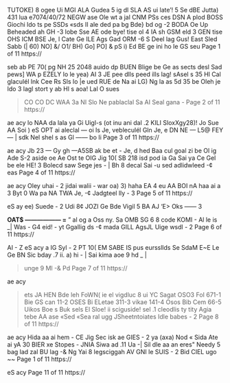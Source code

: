 TUTOKE)
8 ogee Ui
MGI ALA Gudea
5 ig dl SLA AS ui late’!
5 Se dBE Jutta) 431
lua e7074/40/72 NEGW ase Ole wt a jal
CNM
PSs ces DSN A plod BOSS Giochi ldo ts pe
SSDs «sds II ale ded pa bg Bde} bd og -2
BODA Oe Up Beheaded ah GH -3
lobe Sse AE ode bye! tise ol 4
IA sh GSM eld 3 GEN tise OHS
ICM BSE Je, l Cate Ge ILE Ags Gad ORM -6
S Deel lag Gus!
East Sled Sabb
(| 60) NO] &/ O1/ BH) Go] PO] &
pS
i)
Ed
BE ge ini ho Ie GS seu
Page 1 of 11
https://

seb ab
PE 70( pg NH 25 2048
auido dp BUEN Blige be Ge as sects desl Sad pews] WA p
EZELY lo le yea)
AI 3 JE
pee dlls peed ills lag! sAsel s 35 Hl
Cal glaculél lnk Cee Rs Sls lo |e ued
RUE de Na ai LG)
Ng la as 5d 35
be Oleh je Ido 3
lagl stort y ab Hl s aoa! Lal O sues
> CO CO DC
WAA
3a NI
Slo Ne pablaclal Sa AI
Seal gana -
Page 2 of 11
https://

ae acy lo NAA da lala ya
Gi Uigl-s
(ot inu ani dal .2
KILI SloxXgy28)!
Jo Sue AA Soi
) eS OPT ai aleclal — oi ls Je, vebleculél Gln
Je, e DN NE — L5@ FEY — | sdk
Nel shel s as Gl —_—_ bo Ii
Page 3 of 11
https://

ae acy
Jb 23 — Gy gh
—A5SB ak be et -
Je, d hed Baa cul goal zi be Ol ig Ade S-2
aside oe Ae Ost te OIG
Jig 10( SB 218 isd pod ia Ga Sai ya Ce Gel be ele HE! 3
Bolecd saw Sege jes - |
Bh
8 decal
Sai -u sed adlidwleed -¢
eas
Page 4 of 11
https://

ae acy
Oley uhai - 2
jidai walii -
war oa)
3) haha EA 4
eu AA
BOI nA
haa ai a 3 Byt 0
Wa pa NA TWA Je, -¢
Jadgteel lly - 3
Page 5 of 11
https://

eS ay ee) Suede - 2
Udi 8¢ JOZI Ge Bde Vigil 5
BA AJ
‘E>
Oks ——
3

**OAT$ ———_—_—— =**
”
al og a
Oss ny.
Sa OMB SG 6
8 code KOMI - Al le is _|
Was - G4 eid! -
yt Ggallig ds -¢
mada GILL AgsJL Uige wsdl - 2
Page 6 of 11
https://

AI - Z
eS acy a IG Syl - 2
PT 10( EM SABE IS pus eurssllds Se SdaM E~E Le Ge
BN Sic bday .7
ii. a) hi - |
Sai kima aoe
9 hd _ |
> unge
9 Ml -&
Pd
Page 7 of 11
https://

ae acy
> ets
JA HEN Bde leh FoWN( ie el vigdluc 8
ui YC Sagat
OSO3 FoI 671-1
Bie GS can 11-2
OSES Bi ELetae 311-3
vikae 141-4
Osos Bib Cem 66-5
Uikos Boe s
Buk sels
El Sloe! ii sciguside! sel .1
cleodlis ty tity Agia tebe AA
ase «Sed «Sea ral ugg JSheetntoiates Idle babes - 2
Page 8 of 11
https://

ae acy
Hida aa ai hem - CE
Jig Sec isk ae GIES - 2
ya (axa) Nod « Sida
Ate ai yA 30
BIER xe Stopes -
JNIA
Siwa ad .11
Ua -|
Sil dle aa an eres" Needy 5 bag lad zal BU lag -&
Ng Yai 8 legsciggah AV GNI le SUIS - 2
Bid CIEL ugo ~~
Page 1 of 11
https://

eS acy
Page 11 of 11
https://